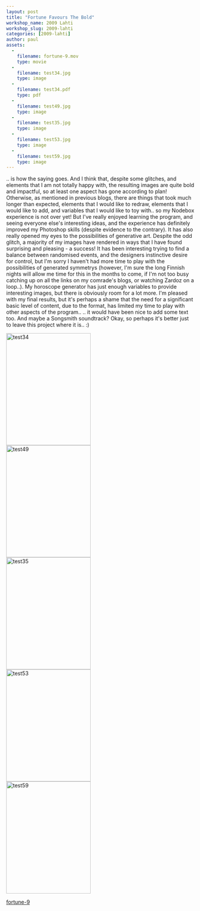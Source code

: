 ```yaml
---
layout: post
title: "Fortune Favours The Bold"
workshop_name: 2009 Lahti
workshop_slug: 2009-lahti
categories: [2009-lahti]
author: paul 
assets:
  -
    filename: fortune-9.mov
    type: movie
  -
    filename: test34.jpg
    type: image
  -
    filename: test34.pdf
    type: pdf
  -
    filename: test49.jpg
    type: image
  -
    filename: test35.jpg
    type: image
  -
    filename: test53.jpg
    type: image
  -
    filename: test59.jpg
    type: image
---
```

.. is how the saying goes. And I think that, despite some glitches, and elements that I am not totally happy with, the resulting images are quite bold and impactful, so at least one aspect has gone according to plan! Otherwise, as mentioned in previous blogs, there are things that took much longer than expected, elements that I would like to redraw, elements that I would like to add, and variables that I would like to toy with.. so my Nodebox experience is not over yet! But I've really enjoyed learning the program, and seeing everyone else's interesting ideas, and the experience has definitely improved my Photoshop skills (despite evidence to the contrary). It has also really opened my eyes to the possibilities of generative art. Despite the odd glitch, a majority of my images have rendered in ways that I have found surprising and pleasing - a success! It has been interesting trying to find a balance between randomised events, and the designers instinctive desire for control, but I'm sorry I haven't had more time to play with the possibilities of generated symmetrys (however, I'm sure the long Finnish nights will allow me time for this in the months to come, if I'm not too busy catching up on all the links on my comrade's blogs, or watching Zardoz on a loop..). My horoscope generator has just enough variables to provide interesting images, but there is obviously room for a lot more. I'm pleased with my final results, but it's perhaps a shame that the need for a significant basic level of content, due to the format, has limited my time to play with other aspects of the program.. 
.. it would have been nice to add some text too. And maybe a Songsmith soundtrack? 
Okay, so perhaps it's better just to leave this project where it is.. :)

<a href="http://workshops.nodebox.net/2009/wp-content/uploads/test34.jpg"><img src="http://workshops.nodebox.net/2009/wp-content/uploads/test34-226x300.jpg" alt="test34" title="test34" width="226" height="300" class="alignnone size-medium wp-image-1257" /></a><BR>
<a href="http://workshops.nodebox.net/2009/wp-content/uploads/test49.jpg"><img src="http://workshops.nodebox.net/2009/wp-content/uploads/test49-226x300.jpg" alt="test49" title="test49" width="226" height="300" class="alignnone size-medium wp-image-1260" /></a><BR>
<a href="http://workshops.nodebox.net/2009/wp-content/uploads/test35.jpg"><img src="http://workshops.nodebox.net/2009/wp-content/uploads/test35-226x300.jpg" alt="test35" title="test35" width="226" height="300" class="alignnone size-medium wp-image-1261" /></a><BR>
<a href="http://workshops.nodebox.net/2009/wp-content/uploads/test53.jpg"><img src="http://workshops.nodebox.net/2009/wp-content/uploads/test53-226x300.jpg" alt="test53" title="test53" width="226" height="300" class="alignnone size-medium wp-image-1270" /></a><BR>
<a href="http://workshops.nodebox.net/2009/wp-content/uploads/test59.jpg"><img src="http://workshops.nodebox.net/2009/wp-content/uploads/test59-226x300.jpg" alt="test59" title="test59" width="226" height="300" class="alignnone size-medium wp-image-1280" /></a>

<a href='http://workshops.nodebox.net/2009/wp-content/uploads/fortune-9.mov'>fortune-9</a>


